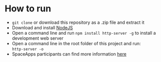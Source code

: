 # How to run
* `git clone` or download this repository as a .zip file and extract it
* Download and install [NodeJS](https://nodejs.org/en/download/)
* Open a command line and run `npm install http-server -g` to install a development web server
* Open a command line in the root folder of this project and run:\
  `http-server -o`
* SpaceApps participants can find more information [here](SpaceApps.md)